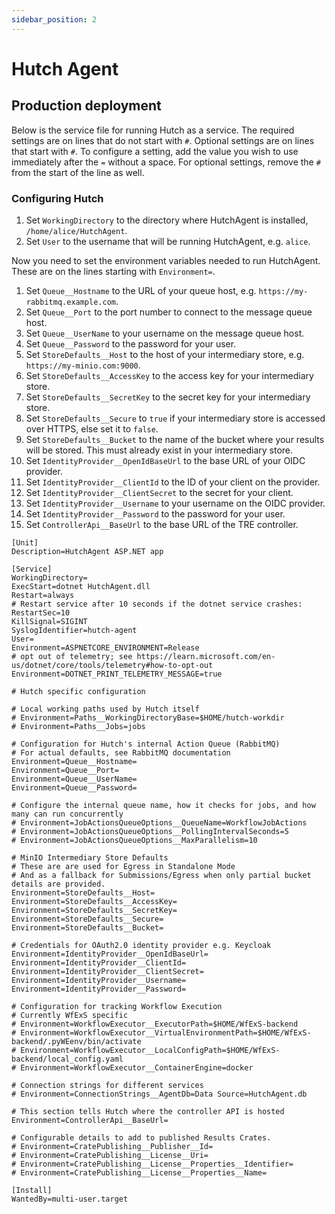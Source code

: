 ```yaml
---
sidebar_position: 2
---
```


# Hutch Agent

## Production deployment

Below is the service file for running Hutch as a service. The required settings are on lines that do not start with `#`. Optional settings are on lines that start with `#`. To configure a setting, add the value you wish to use immediately after the `=` without a space. For optional settings, remove the `#` from the start of the line as well.

### Configuring Hutch

1. Set `WorkingDirectory` to the directory where HutchAgent is installed, `/home/alice/HutchAgent`.
2. Set `User` to the username that will be running HutchAgent, e.g. `alice`.

Now you need to set the environment variables needed to run HutchAgent. These are on the lines starting with `Environment=`.

1. Set `Queue__Hostname` to the URL of your queue host, e.g. `https://my-rabbitmq.example.com`.
2. Set `Queue__Port` to the port number to connect to the message queue host.
3. Set `Queue__UserName` to your username on the message queue host.
4. Set `Queue__Password` to the password for your user.
5. Set `StoreDefaults__Host` to the host of your intermediary store, e.g. `https://my-minio.com:9000`.
6. Set `StoreDefaults__AccessKey` to the access key for your intermediary store.
7. Set `StoreDefaults__SecretKey` to the secret key for your intermediary store.
8. Set `StoreDefaults__Secure` to `true` if your intermediary store is accessed over HTTPS, else set it to `false`.
9. Set `StoreDefaults__Bucket` to the name of the bucket where your results will be stored. This must already exist in your intermediary store.
10. Set `IdentityProvider__OpenIdBaseUrl` to the base URL of your OIDC provider.
11. Set `IdentityProvider__ClientId` to the ID of your client on the provider.
12. Set `IdentityProvider__ClientSecret` to the secret for your client.
13. Set `IdentityProvider__Username` to your username on the OIDC provider.
14. Set `IdentityProvider__Password` to the password for your user.
15. Set `ControllerApi__BaseUrl` to the base URL of the TRE controller.

```
[Unit]
Description=HutchAgent ASP.NET app

[Service]
WorkingDirectory=
ExecStart=dotnet HutchAgent.dll
Restart=always
# Restart service after 10 seconds if the dotnet service crashes:
RestartSec=10
KillSignal=SIGINT
SyslogIdentifier=hutch-agent
User=
Environment=ASPNETCORE_ENVIRONMENT=Release
# opt out of telemetry; see https://learn.microsoft.com/en-us/dotnet/core/tools/telemetry#how-to-opt-out
Environment=DOTNET_PRINT_TELEMETRY_MESSAGE=true

# Hutch specific configuration

# Local working paths used by Hutch itself
# Environment=Paths__WorkingDirectoryBase=$HOME/hutch-workdir
# Environment=Paths__Jobs=jobs

# Configuration for Hutch's internal Action Queue (RabbitMQ)
# For actual defaults, see RabbitMQ documentation
Environment=Queue__Hostname=
Environment=Queue__Port=
Environment=Queue__UserName=
Environment=Queue__Password=

# Configure the internal queue name, how it checks for jobs, and how many can run concurrently
# Environment=JobActionsQueueOptions__QueueName=WorkflowJobActions
# Environment=JobActionsQueueOptions__PollingIntervalSeconds=5
# Environment=JobActionsQueueOptions__MaxParallelism=10

# MinIO Intermediary Store Defaults
# These are are used for Egress in Standalone Mode
# And as a fallback for Submissions/Egress when only partial bucket details are provided.
Environment=StoreDefaults__Host=
Environment=StoreDefaults__AccessKey=
Environment=StoreDefaults__SecretKey=
Environment=StoreDefaults__Secure=
Environment=StoreDefaults__Bucket=

# Credentials for OAuth2.0 identity provider e.g. Keycloak
Environment=IdentityProvider__OpenIdBaseUrl=
Environment=IdentityProvider__ClientId=
Environment=IdentityProvider__ClientSecret=
Environment=IdentityProvider__Username=
Environment=IdentityProvider__Password=

# Configuration for tracking Workflow Execution
# Currently WfExS specific
# Environment=WorkflowExecutor__ExecutorPath=$HOME/WfExS-backend
# Environment=WorkflowExecutor__VirtualEnvironmentPath=$HOME/WfExS-backend/.pyWEenv/bin/activate
# Environment=WorkflowExecutor__LocalConfigPath=$HOME/WfExS-backend/local_config.yaml
# Environment=WorkflowExecutor__ContainerEngine=docker

# Connection strings for different services
# Environment=ConnectionStrings__AgentDb=Data Source=HutchAgent.db

# This section tells Hutch where the controller API is hosted
Environment=ControllerApi__BaseUrl=

# Configurable details to add to published Results Crates.
# Environment=CratePublishing__Publisher__Id=
# Environment=CratePublishing__License__Uri=
# Environment=CratePublishing__License__Properties__Identifier=
# Environment=CratePublishing__License__Properties__Name=

[Install]
WantedBy=multi-user.target
```
